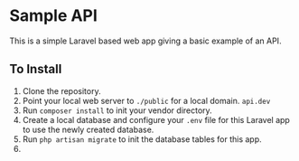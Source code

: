 # Sample API

This is a simple Laravel based web app giving a basic example of an API.

## To Install

1. Clone the repository.
2. Point your local web server to `./public` for a local domain. `api.dev`
3. Run `composer install` to init your vendor directory.
4. Create a local database and configure your `.env` file for this Laravel app to use the newly created database.
5. Run `php artisan migrate` to init the database tables for this app.
6. 